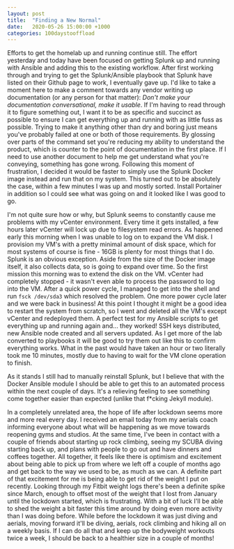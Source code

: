 ```yaml
---
layout: post
title:  "Finding a New Normal"
date:   2020-05-26 15:00:00 +1000
categories: 100daystooffload
---
```


Efforts to get the homelab up and running continue still. The effort yesterday and today have been focused on getting Splunk up and running with Ansible and adding this to the existing workflow. After first working through and trying to get the Splunk/Ansible playbook that Splunk have listed on their Github page to work, I eventually gave up. I'd like to take a moment here to make a comment towards any vendor writing up documentation (or any person for that matter): _Don't make your documentation conversational, make it usable_. If I'm having to read through it to figure something out, I want it to be as specific and succinct as possible to ensure I can get everything up and running with as little fuss as possible. Trying to make it anything other than dry and boring just means you've probably failed at one or both of those requirements. By glossing over parts of the command set you're reducing my ability to understand the product, which is counter to the point of documentation in the first place. If I need to use another document to help me get understand what you're conveying, something has gone wrong. Following this moment of frustration, I decided it would be faster to simply use the Splunk Docker image instead and run that on my system. This turned out to be absolutely the case, within a few minutes I was up and mostly sorted. Install Portainer in addition so I could see what was going on and it looked like I was good to go.

I'm not quite sure how or why, but Splunk seems to constantly cause me problems with my vCenter environment. Every time it gets installed, a few hours later vCenter will lock up due to filesystem read errors. As happened early this morning when I was unable to log on to expand the VM disk. I provision my VM's with a pretty minimal amount of disk space, which for most systems of course is fine - 16GB is plenty for most things that I do. Splunk is an obvious exception. Aside from the size of the Docker image itself, it also collects data, so is going to expand over time. So the first mission this morning was to extend the disk on the VM. vCenter had completely stopped - it wasn't even able to process the password to log into the VM. After a quick power cycle, I managed to get into the shell and run `fsck /dev/sda3` which resolved the problem. One more power cycle later and we were back in business! At this point I thought it might be a good idea to restart the system from scratch, so I went and deleted all the VM's except vCenter and redeployed them. A perfect test for my Ansible scripts to get everything up and running again and... they worked! SSH keys distributed, new Ansible node created and all servers updated. As I get more of the lab converted to playbooks it will be good to try them out like this to confirm everything works. What in the past would have taken an hour or two literally took me 10 minutes, mostly due to having to wait for the VM clone operation to finish.

As it stands I still had to manually reinstall Splunk, but I believe that with the Docker Ansible module I should be able to get this to an automated process within the next couple of days. It's a relieving feeling to see something come together easier than expected (unlike that f*cking Jekyll module).

In a completely unrelated area, the hope of life after lockdown seems more and more real every day. I received an email today from my aerials coach informing everyone about what will be happening as we move towards reopening gyms and studios. At the same time, I've been in contact with a couple of friends about starting up rock climbing, seeing my SCUBA diving starting back up, and plans with people to go out and have dinners and coffees together. All together, it feels like there is optimism and excitement about being able to pick up from where we left off a couple of months ago and get back to the way we used to be, as much as we can. A definite part of that excitement for me is being able to get rid of the weight I put on recently. Looking through my Fitbit weight logs there's been a definite spike since March, enough to offset most of the weight that I lost from January until the lockdown started, which is frustrating. With a bit of luck I'll be able to shed the weight a bit faster this time around by doing even more activity than I was doing before. While before the lockdown it was just diving and aerials, moving forward it'll be diving, aerials, rock climbing and hiking all on a weekly basis. If I can do all that and keep up the bodyweight workouts twice a week, I should be back to a healthier size in a couple of months!
